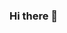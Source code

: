 ### Hi there 👋

<!--
**GitHubEmploy/GitHubEmploy** is a ✨ _special_ ✨ repository because its `README.md` (this file) appears on your GitHub profile.

My name is Mohit Varikuti,


![Mohit Varikuti's Github stats](https://github-readme-stats.vercel.app/api?username=githubemploy&show_icons=true)

![Mohit Varikuti's Github stats](https://octoprofile.githubemploy.repl.co/user?id=GitHubemploy)
